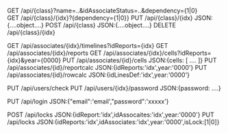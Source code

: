 
GET     /api/{class}?name=..&idAssociateStatus=..&dependency={1|0}          
GET     /api/{class}/{idx}?{dependency={1|0}}
PUT     /api/{class}/{idx}      JSON:{....object....}
POST    /api/{class}            JSON:{....object....}
DELETE  /api/{class}/{idx}


GET     /api/associates/{idx}/timelines?idReports={idx}
GET     /api/associates/{idx}/reports
GET     /api/associates/{idx}/cells?idReports={idx}&year={0000}
PUT     /api/associates/{id}/cells      JSON:{cells: [ .... ]}
PUT     /api/associates/{id}/reportcalc JSON:{idReports:'idx',year:'0000'}
PUT     /api/associates/{id}/rowcalc    JSON:{idLinesDef:'idx',year:'0000'}

PUT     /api/users/check
PUT     /api/users/{idx}/password   JSON:{password: ....}

PUT     /api/login                  JSON:{"email":'email',"password":'xxxxx'}

POST    /api/locks      JSON:{idReport:'idx',idAssocaites:'idx',year:'0000'}
PUT     /api/locks                  JSON:{idReports:'idx',idAssociates:'idx',year:'0000',isLock:[1|0]}